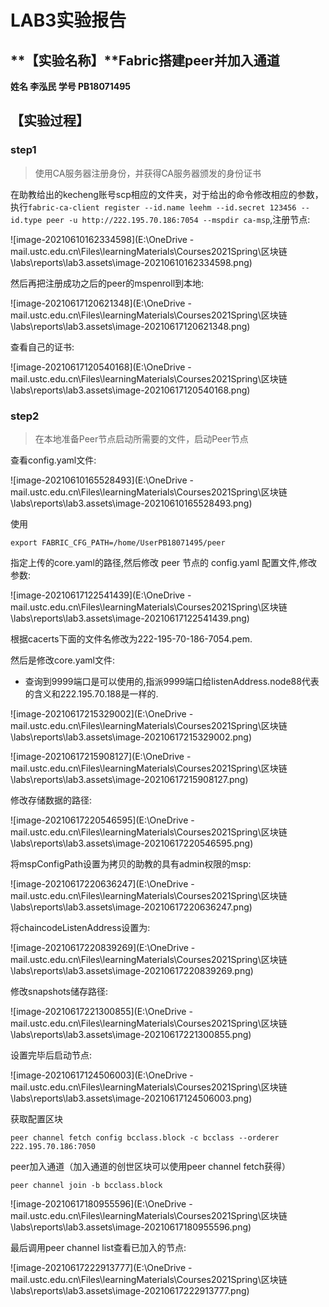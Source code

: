 # LAB3实验报告

## **【实验名称】**Fabric搭建peer并加入通道

**姓名 李泓民 学号 PB18071495**

## **【实验过程】**

### step1

> 使用CA服务器注册身份，并获得CA服务器颁发的身份证书

在助教给出的kecheng账号scp相应的文件夹，对于给出的命令修改相应的参数，执行`fabric-ca-client register --id.name leehm --id.secret 123456 --id.type peer -u http://222.195.70.186:7054 --mspdir ca-msp​`,注册节点:

![image-20210610162334598](E:\OneDrive - mail.ustc.edu.cn\Files\learningMaterials\Courses2021Spring\区块链\labs\reports\lab3.assets\image-20210610162334598.png)

然后再把注册成功之后的peer的mspenroll到本地:

![image-20210617120621348](E:\OneDrive - mail.ustc.edu.cn\Files\learningMaterials\Courses2021Spring\区块链\labs\reports\lab3.assets\image-20210617120621348.png)

查看自己的证书:

![image-20210617120540168](E:\OneDrive - mail.ustc.edu.cn\Files\learningMaterials\Courses2021Spring\区块链\labs\reports\lab3.assets\image-20210617120540168.png)

### step2

> 在本地准备Peer节点启动所需要的文件，启动Peer节点

查看config.yaml文件:

![image-20210610165528493](E:\OneDrive - mail.ustc.edu.cn\Files\learningMaterials\Courses2021Spring\区块链\labs\reports\lab3.assets\image-20210610165528493.png)

使用

```
export FABRIC_CFG_PATH=/home/UserPB18071495/peer
```

指定上传的core.yaml的路径,然后修改 peer 节点的 config.yaml 配置文件,修改参数:

![image-20210617122541439](E:\OneDrive - mail.ustc.edu.cn\Files\learningMaterials\Courses2021Spring\区块链\labs\reports\lab3.assets\image-20210617122541439.png)

根据cacerts下面的文件名修改为222-195-70-186-7054.pem.

然后是修改core.yaml文件:

- 查询到9999端口是可以使用的,指派9999端口给listenAddress.node88代表的含义和222.195.70.188是一样的.

![image-20210617215329002](E:\OneDrive - mail.ustc.edu.cn\Files\learningMaterials\Courses2021Spring\区块链\labs\reports\lab3.assets\image-20210617215329002.png)

![image-20210617215908127](E:\OneDrive - mail.ustc.edu.cn\Files\learningMaterials\Courses2021Spring\区块链\labs\reports\lab3.assets\image-20210617215908127.png)

修改存储数据的路径:

![image-20210617220546595](E:\OneDrive - mail.ustc.edu.cn\Files\learningMaterials\Courses2021Spring\区块链\labs\reports\lab3.assets\image-20210617220546595.png)

将mspConfigPath设置为拷贝的助教的具有admin权限的msp:

![image-20210617220636247](E:\OneDrive - mail.ustc.edu.cn\Files\learningMaterials\Courses2021Spring\区块链\labs\reports\lab3.assets\image-20210617220636247.png)

将chaincodeListenAddress设置为:

![image-20210617220839269](E:\OneDrive - mail.ustc.edu.cn\Files\learningMaterials\Courses2021Spring\区块链\labs\reports\lab3.assets\image-20210617220839269.png)

修改snapshots储存路径:

![image-20210617221300855](E:\OneDrive - mail.ustc.edu.cn\Files\learningMaterials\Courses2021Spring\区块链\labs\reports\lab3.assets\image-20210617221300855.png)

设置完毕后启动节点:

![image-20210617124506003](E:\OneDrive - mail.ustc.edu.cn\Files\learningMaterials\Courses2021Spring\区块链\labs\reports\lab3.assets\image-20210617124506003.png)

获取配置区块

```
peer channel fetch config bcclass.block -c bcclass --orderer 222.195.70.186:7050
```

peer加入通道（加入通道的创世区块可以使用peer channel fetch获得）

```
peer channel join -b bcclass.block
```

![image-20210617180955596](E:\OneDrive - mail.ustc.edu.cn\Files\learningMaterials\Courses2021Spring\区块链\labs\reports\lab3.assets\image-20210617180955596.png)

最后调用peer channel list查看已加入的节点:

![image-20210617222913777](E:\OneDrive - mail.ustc.edu.cn\Files\learningMaterials\Courses2021Spring\区块链\labs\reports\lab3.assets\image-20210617222913777.png)

